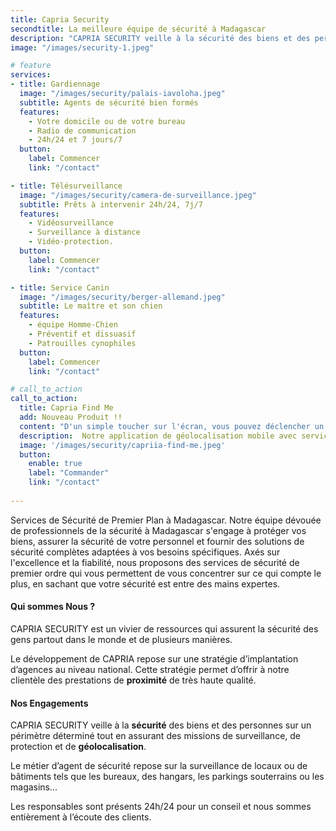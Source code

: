 ```yaml
---
title: Capria Security
secondtitle: La meilleure équipe de sécurité à Madagascar
description: "CAPRIA SECURITY veille à la sécurité des biens et des personnes sur un périmètre déterminé. Les responsables sont présents 24h/24 pour un conseil et nous sommes entièrement à l’écoute des clients."
image: "/images/security-1.jpeg"

# feature
services:
- title: Gardiennage
  image: "/images/security/palais-iavoloha.jpeg"
  subtitle: Agents de sécurité bien formés
  features:
    - Votre domicile ou de votre bureau
    - Radio de communication
    - 24h/24 et 7 jours/7
  button:
    label: Commencer
    link: "/contact"

- title: Télésurveillance
  image: "/images/security/camera-de-surveillance.jpeg"
  subtitle: Prêts à intervenir 24h/24, 7j/7
  features:
    - Vidéosurveillance
    - Surveillance à distance
    - Vidéo-protection.
  button:
    label: Commencer
    link: "/contact"

- title: Service Canin
  image: "/images/security/berger-allemand.jpeg"
  subtitle: Le maître et son chien
  features:
    - équipe Homme-Chien
    - Préventif et dissuasif
    - Patrouilles cynophiles
  button:
    label: Commencer
    link: "/contact"

# call_to_action
call_to_action:
  title: Capria Find Me
  add: Nouveau Produit !!
  content: "D'un simple toucher sur l'écran, vous pouvez déclencher un appel SOS pour alerter nos équipes de sécurité."
  description:  Notre application de géolocalisation mobile avec service de sécurité est conçue pour vous offrir une tranquillité d'esprit totale. Vous appuyez et nous intervenons immédiatement. Plus besoin de composer des numéros d'urgence, nous sommes à portée de main.
  image: '/images/security/capriia-find-me.jpeg'
  button:
    enable: true
    label: "Commander"
    link: "/contact"
    
---
```


<div class="container text-center">
Services de Sécurité de Premier Plan à Madagascar. Notre équipe dévouée de professionnels de la sécurité à Madagascar s'engage à protéger vos biens, assurer la sécurité de votre personnel et fournir des solutions de sécurité complètes adaptées à vos besoins spécifiques. Axés sur l'excellence et la fiabilité, nous proposons des services de sécurité de premier ordre qui vous permettent de vous concentrer sur ce qui compte le plus, en sachant que votre sécurité est entre des mains expertes.
</div>
<div class="container my-20 row">
<div  class="col-4">
  <lottie-player src="/lottie/security.json"  class="mx-auto"
    background="transparent"  speed="1"  style="width: 125px; "  
    loop autoplay></lottie-player>
</div>
<div  class="col-4">
  <lottie-player src="/lottie/police.json"  class="mx-auto"
    background="transparent"  speed="1"  style="width: 125px; "  
    loop autoplay></lottie-player>
</div>
<div  class="col-4">
  <lottie-player src="/lottie/police-car.json" class="mx-auto" 
    background="transparent"  speed="1"  style="width: 125px; "  
    loop autoplay></lottie-player>
</div>
</div>

<div class="grid text-left content mt-11">
  <div class="container col-12 row">
  <div class="mx-auto md:col-6 col-10">
    
  #### Qui sommes Nous ?
  CAPRIA SECURITY est un vivier de ressources qui assurent la sécurité des gens partout dans le monde et de plusieurs manières.

  Le développement de CAPRIA repose sur une stratégie d’implantation d’agences au niveau national. Cette stratégie permet d’offrir à notre clientèle des prestations de **proximité** de très haute qualité.

  </div>
  <div class="mx-auto md:col-6 col-10">
    
  #### Nos Engagements
  CAPRIA SECURITY veille à la **sécurité** des biens et des personnes sur un périmètre déterminé tout en assurant des missions de surveillance, de protection et de **géolocalisation**.
  
  Le métier d’agent de sécurité repose sur la surveillance de locaux ou de bâtiments tels que les bureaux, des hangars, les parkings souterrains ou les magasins…

  Les responsables sont présents 24h/24 pour un conseil et nous sommes entièrement à l’écoute des clients.
  </div>
  </div>
</div>
